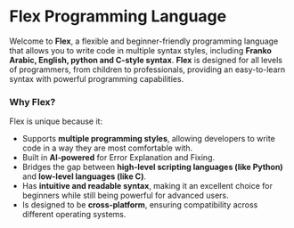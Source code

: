 # Flex Programming Language 

Welcome to **Flex**, a flexible and beginner-friendly programming language that allows you to write code in multiple syntax styles, including **Franko Arabic, English, python and C-style syntax**. **Flex** is designed for all levels of programmers, from children to professionals, providing an easy-to-learn syntax with powerful programming capabilities.

### Why Flex?
Flex is unique because it:
- Supports **multiple programming styles**, allowing developers to write code in a way they are most comfortable with.
- Built in **AI-powered**  for Error Explanation and Fixing.  
- Bridges the gap between **high-level scripting languages (like Python)** and **low-level languages (like C)**.
- Has **intuitive and readable syntax**, making it an excellent choice for beginners while still being powerful for advanced users.
- Is designed to be **cross-platform**, ensuring compatibility across different operating systems.
